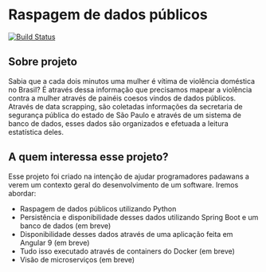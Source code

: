 # Raspagem de dados públicos

[![Build Status](https://travis-ci.org/joemccann/dillinger.svg?branch=master)](https://travis-ci.org/joemccann/dillinger)

## Sobre projeto

Sabia que a cada dois minutos uma mulher é vítima de violência doméstica no Brasil?
É através dessa informação que precisamos mapear a violência contra a mulher através de painéis coesos vindos de dados públicos.
Através de data scrapping, são coletadas informações da secretaria de segurança pública do estado de São Paulo e através de um sistema de banco de dados, esses dados são organizados e efetuada a leitura estatística deles.


## A quem interessa esse projeto?
Esse projeto foi criado na intenção de ajudar programadores padawans a verem um contexto geral do desenvolvimento de um software. Iremos abordar:

  - Raspagem de dados públicos utilizando Python
  - Persistência e disponibilidade desses dados utilizando Spring Boot e um banco de dados (em breve)
  - Disponibilidade desses dados através de uma aplicação feita em Angular 9 (em breve)
  - Tudo isso executado através de containers do Docker (em breve)
  - Visão de microserviços (em breve)
